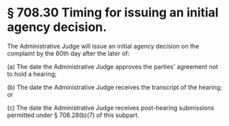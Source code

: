 # § 708.30   Timing for issuing an initial agency decision.

The Administrative Judge will issue an initial agency decision on the complaint by the 60th day after the later of:


(a) The date the Administrative Judge approves the parties' agreement not to hold a hearing;


(b) The date the Administrative Judge receives the transcript of the hearing; or


(c) The date the Administrative Judge receives post-hearing submissions permitted under § 708.28(b)(7) of this subpart.




